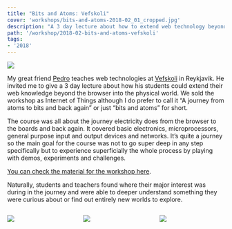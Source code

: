 ```yaml
---
title: "Bits and Atoms: Vefskoli"
cover: 'workshops/bits-and-atoms-2018-02_01_cropped.jpg'
description: "A 3 day lecture about how to extend web technology beyond the browser into the physical world."
path: '/workshop/2018-02-bits-and-atoms-vefskoli'
tags:
- '2018'
---
```


![](./workshops/bits-and-atoms-2018-02_04.jpg)

My great friend [Pedro](https://brisa.is/) teaches web technologies at [Vefskoli](https://vefskoli.is/) in Reykjavik. He invited me to give a 3 day lecture about how his students could extend their web knowledge beyond the browser into the physical world. We sold the workshop as Internet of Things although I do prefer to call it “A journey from atoms to bits and back again” or just “bits and atoms” for short.

The course was all about the journey electricity does from the browser to the boards and back again. It covered basic electronics, microprocessors, general purpose input and output devices and networks. It’s quite a journey so the main goal for the course was not to go super deep in any step specifically but to experience superficially the whole process by playing with demos, experiments and challenges.

[You can check the material for the workshop here](https://github.com/murilopolese/bits-and-atoms).

Naturally, students and teachers found where their major interest was during in the journey and were able to deeper understand something they were curious about or find out entirely new worlds to explore.

<div style="display:flex; align-items: center; justify-content: space-between;">

<div style="width:30%">

![](./workshops/bits-and-atoms-2018-02_01.jpg)

</div>

<div style="width:30%">

![](./workshops/bits-and-atoms-2018-02_03.jpg)

</div>

<div style="width:30%">

![](./workshops/bits-and-atoms-2018-02_02.jpg)

</div>

</div>
